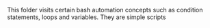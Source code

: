 This folder visits certain bash automation concepts such as condition statements, loops and variables. They are simple scripts